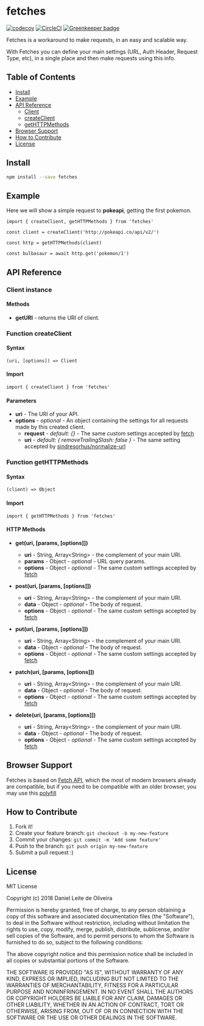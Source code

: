 # fetches
[![codecov](https://codecov.io/gh/dleitee/fetches/branch/master/graph/badge.svg?token=U3H6jLNbac)](https://codecov.io/gh/dleitee/fetches) [![CircleCI](https://circleci.com/gh/dleitee/fetches.svg?style=svg&circle-token=f42a433fef54fd17c818742c05907d4232ccb224)](https://circleci.com/gh/dleitee/fetches) [![Greenkeeper badge](https://badges.greenkeeper.io/dleitee/fetches.svg?token=1574e399ea4865ffbdc06a581673c7ae27e783771d794f9a97a6931118cbdab6&ts=1528215914233)](https://greenkeeper.io/)

Fetches is a workaround to make requests, in an easy and scalable way.

With Fetches you can define your main settings (URL, Auth Header, Request Type, etc), in a single place and then make requests using this info.

## Table of Contents

 - [Install](#install)
 - [Example](#example)
 - [API Reference](#api-reference)
   - [Client](#client-instance)
   - [createClient](#function-createclient)
   - [getHTTPMethods](#function-gethttpmethods)
 - [Browser Support](#browser-support)
 - [How to Contribute](#how-to-contribute)
 - [License](#license)


## Install

```sh
npm install --save fetches
```

## Example

Here we will show a simple request to **pokeapi**, getting the first pokemon.

```es6
import { createClient, getHTTPMethods } from 'fetches'

const client = createClient('http://pokeapi.co/api/v2/')

const http = getHTTPMethods(client)

const bulbasaur = await http.get('pokemon/1') 
```

## API Reference

### Client instance

#### Methods

 - **getURI** - returns the URI of client.

### Function createClient

#### Syntax

```es6
(uri, [options]) => Client
```

#### Import

```es6
import { createClient } from 'fetches'
```

#### Parameters

 - **uri** - The URI of your API.
 - **options** - *optional* - An object containing the settings for all requests made by this created client.
   - **request** - *default: {}* - The same custom settings accepted by [fetch](https://developer.mozilla.org/en-US/docs/Web/API/WindowOrWorkerGlobalScope/fetch#Syntax)
   - **uri** - *default: { removeTrailingSlash: false }* - The same setting accepted by [sindresorhus/normalize-url](https://github.com/sindresorhus/normalize-url)


### Function getHTTPMethods

#### Syntax

```es6
(client) => Object
```

#### Import

```es6
import { getHTTPMethods } from 'fetches'
```

#### HTTP Methods

 - **get(uri, [params, [options]])**
   - **uri** - String, Array\<String\> - the complement of your main URI. 
   - **params** - Object - *optional* - URL query params.
   - **options** - Object - *optional* - The same custom settings accepted by [fetch](https://developer.mozilla.org/en-US/docs/Web/API/WindowOrWorkerGlobalScope/fetch#Syntax)
   
   
 - **post(uri, [params, [options]])**
   - **uri** - String, Array\<String\> - the complement of your main URI. 
   - **data** - Object - *optional* - The body of request.
   - **options** - Object - *optional* - The same custom settings accepted by [fetch](https://developer.mozilla.org/en-US/docs/Web/API/WindowOrWorkerGlobalScope/fetch#Syntax)
   
 - **put(uri, [params, [options]])**
   - **uri** - String, Array\<String\> - the complement of your main URI. 
   - **data** - Object - *optional* - The body of request.
   - **options** - Object - *optional* - The same custom settings accepted by [fetch](https://developer.mozilla.org/en-US/docs/Web/API/WindowOrWorkerGlobalScope/fetch#Syntax)

 - **patch(uri, [params, [options]])**
   - **uri** - String, Array\<String\> - the complement of your main URI. 
   - **data** - Object - *optional* - The body of request.
   - **options** - Object - *optional* - The same custom settings accepted by [fetch](https://developer.mozilla.org/en-US/docs/Web/API/WindowOrWorkerGlobalScope/fetch#Syntax)

 - **delete(uri, [params, [options]])**
   - **uri** - String, Array\<String\> - the complement of your main URI. 
   - **data** - Object - *optional* - The body of request.
   - **options** - Object - *optional* - The same custom settings accepted by [fetch](https://developer.mozilla.org/en-US/docs/Web/API/WindowOrWorkerGlobalScope/fetch#Syntax)

## Browser Support

Fetches is based on [Fetch API](https://developer.mozilla.org/en-US/docs/Web/API/Fetch_API), which the most of modern browsers already are compatible, but if you need to be compatible with an older browser, you may use this [polyfill](https://github.com/github/fetch)

## How to Contribute

1. Fork it!
1. Create your feature branch: `git checkout -b my-new-feature`
1. Commit your changes: `git commit -m 'Add some feature'`
1. Push to the branch: `git push origin my-new-feature`
1. Submit a pull request :)

## License

MIT License

Copyright (c) 2018 Daniel Leite de Oliveira

Permission is hereby granted, free of charge, to any person obtaining a copy
of this software and associated documentation files (the "Software"), to deal
in the Software without restriction, including without limitation the rights
to use, copy, modify, merge, publish, distribute, sublicense, and/or sell
copies of the Software, and to permit persons to whom the Software is
furnished to do so, subject to the following conditions:

The above copyright notice and this permission notice shall be included in all
copies or substantial portions of the Software.

THE SOFTWARE IS PROVIDED "AS IS", WITHOUT WARRANTY OF ANY KIND, EXPRESS OR
IMPLIED, INCLUDING BUT NOT LIMITED TO THE WARRANTIES OF MERCHANTABILITY,
FITNESS FOR A PARTICULAR PURPOSE AND NONINFRINGEMENT. IN NO EVENT SHALL THE
AUTHORS OR COPYRIGHT HOLDERS BE LIABLE FOR ANY CLAIM, DAMAGES OR OTHER
LIABILITY, WHETHER IN AN ACTION OF CONTRACT, TORT OR OTHERWISE, ARISING FROM,
OUT OF OR IN CONNECTION WITH THE SOFTWARE OR THE USE OR OTHER DEALINGS IN THE
SOFTWARE.


